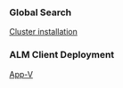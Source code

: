 ### Global Search

[Cluster installation](https://github.com/HPSoftware/alm-vayu-docs/blob/master/global-search/CLUSTER_INSTALLATION)

### ALM Client Deployment

[App-V](https://github.com/HPSoftware/alm-vayu-docs/tree/master/alm-client-deployment)
